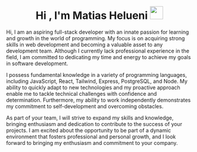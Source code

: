 <h1 align="center">Hi , I'm Matias Helueni <img src="https://media.giphy.com/media/hvRJCLFzcasrR4ia7z/giphy.gif" width="35"></h1>

Hi, I am an aspiring full-stack developer with an innate passion for learning and growth in the world of programming. My focus is on acquiring strong skills in web development and becoming a valuable asset to any development team. Although I currently lack professional experience in the field, I am committed to dedicating my time and energy to achieve my goals in software development.

I possess fundamental knowledge in a variety of programming languages, including JavaScript, React, Tailwind, Express, PostgreSQL, and Node. My ability to quickly adapt to new technologies and my proactive approach enable me to tackle technical challenges with confidence and determination. Furthermore, my ability to work independently demonstrates my commitment to self-development and overcoming obstacles.

As part of your team, I will strive to expand my skills and knowledge, bringing enthusiasm and dedication to contribute to the success of your projects. I am excited about the opportunity to be part of a dynamic environment that fosters professional and personal growth, and I look forward to bringing my enthusiasm and commitment to your company.

<!--
**MatiasHelueni/MatiasHelueni** is a ✨ _special_ ✨ repository because its `README.md` (this file) appears on your GitHub profile.

Here are some ideas to get you started:

- 🔭 I’m currently working on ...
- 🌱 I’m currently learning ...
- 👯 I’m looking to collaborate on ...
- 🤔 I’m looking for help with ...
- 💬 Ask me about ...
- 📫 How to reach me: ...
- 😄 Pronouns: ...
- ⚡ Fun fact: ...
-->
